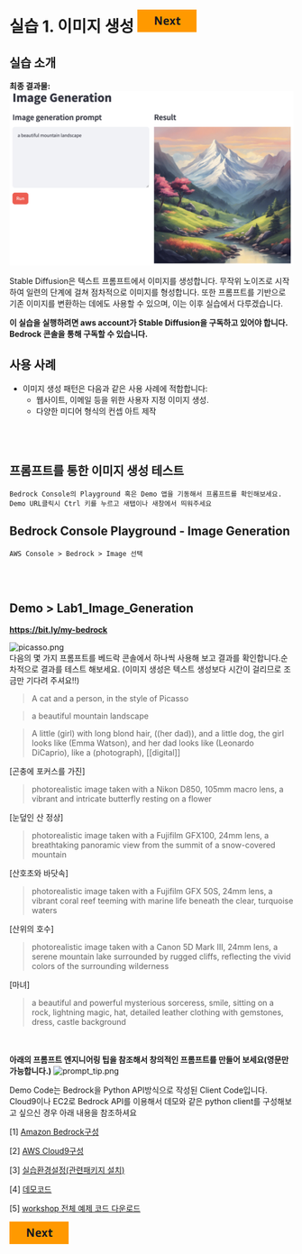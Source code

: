 # 실습 1. 이미지 생성 [![Next](images/next.png)](02_Image_Pattern.md)
## 실습 소개
**최종 결과물:**
![app-in-use-ko.png](images/app-in-use-ko.png)

Stable Diffusion은 텍스트 프롬프트에서 이미지를 생성합니다. 무작위 노이즈로 시작하여 일련의 단계에 걸쳐 점차적으로 이미지를 형성합니다. 또한 프롬프트를 기반으로 기존 이미지를 변환하는 데에도 사용할 수 있으며, 이는 이후 실습에서 다루겠습니다.

**이 실습을 실행하려면 aws account가 Stable Diffusion을 구독하고 있어야 합니다. Bedrock 콘솔을 통해 구독할 수 있습니다.**

## 사용 사례
- 이미지 생성 패턴은 다음과 같은 사용 사례에 적합합니다:
  - 웹사이트, 이메일 등을 위한 사용자 지정 이미지 생성.
  - 다양한 미디어 형식의 컨셉 아트 제작
<BR><BR>
<BR><BR>

## 프롬프트를 통한 이미지 생성 테스트
~~~
Bedrock Console의 Playground 혹은 Demo 앱을 기동해서 프롬프트를 확인해보세요.
Demo URL클릭시 Ctrl 키를 누르고 새탭이나 새창에서 띄워주세요
~~~~
## Bedrock Console Playground - Image Generation
~~~
AWS Console > Bedrock > Image 선택
~~~
<BR><BR>
## Demo > Lab1_Image_Generation
<a href="http://54.205.45.29:8501/Lab_1._Image_generation" target="_blank"> **https://bit.ly/my-bedrock** </a>

![picasso.png](images/picasso.png)
<BR>
다음의 몇 가지 프롬프트를 베드락 콘솔에서 하나씩 사용해 보고 결과를 확인합니다.순차적으로 결과를 테스트 해보세요. (이미지 생성은 텍스트 생성보다 시간이 걸리므로 조금만 기다려 주셔요!!)
> A cat and a person, in the style of Picasso

> a beautiful mountain landscape

> A little (girl) with long blond hair, ((her dad)), and a little dog, the girl looks like (Emma Watson), and her dad looks like (Leonardo DiCaprio), like a (photograph), [[digital]]

[곤충에 포커스를 가진]
> photorealistic image taken with a Nikon D850, 105mm macro lens, a vibrant and intricate butterfly resting on a flower

[눈덮인 산 정상]
> photorealistic image taken with a Fujifilm GFX100, 24mm lens, a breathtaking panoramic view from the summit of a snow-covered mountain

[산호초와 바닷속]
> photorealistic image taken with a Fujifilm GFX 50S, 24mm lens, a vibrant coral reef teeming with marine life beneath the clear, turquoise waters

[산위의 호수]
> photorealistic image taken with a Canon 5D Mark III, 24mm lens, a serene mountain lake surrounded by rugged cliffs, reflecting the vivid colors of the surrounding wilderness

[마녀]
> a beautiful and powerful mysterious sorceress, smile, sitting on a rock, lightning magic, hat, detailed leather clothing with gemstones, dress, castle background

<BR><BR>
**아래의 프롬프트 엔지니어링 팁을 참조해서 창의적인 프롬프트를 만들어 보세요(영문만 가능합니다.)**
  ![prompt_tip.png](images/prompt_tip.png)



Demo Code는 Bedrock을 Python API방식으로 작성된 Client Code입니다.
Cloud9이나 EC2로 Bedrock API를 이용해서 데모와 같은 python client를 구성해보고 싶으신 경우 아래 내용을 참조하셔요

[1] [Amazon Bedrock구성](https://catalog.us-east-1.prod.workshops.aws/workshops/10435111-3e2e-48bb-acb4-0b5111d7638e/ko-KR/prerequisites/bedrock-setup)

[2] [AWS Cloud9구성](https://catalog.us-east-1.prod.workshops.aws/workshops/10435111-3e2e-48bb-acb4-0b5111d7638e/ko-KR/prerequisites/cloud9-setup)

[3] [실습환경설정(관련패키지 설치)](https://catalog.us-east-1.prod.workshops.aws/workshops/10435111-3e2e-48bb-acb4-0b5111d7638e/ko-KR/prerequisites/lab-setup)

[4] [데모코드](codes/Lab_1.Image_Generation.md)

[5] [workshop 전체 예제 코드 다운로드](https://ws-assets-prod-iad-r-icn-ced060f0d38bc0b0.s3.ap-northeast-2.amazonaws.com/10435111-3e2e-48bb-acb4-0b5111d7638e/workshop.zip)  


[![Next](images/next.png)](02_Image_Pattern.md)
